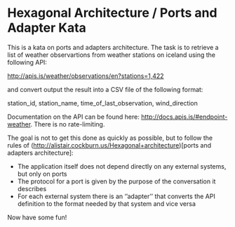 # Hexagonal Architecture / Ports and Adapter Kata

This is a kata on ports and adapters architecture. The task is to retrieve a list of weather observartions from weather
stations on iceland using the following API:

http://apis.is/weather/observations/en?stations=1,422

and convert output the result into a CSV file of the following format:

station_id, station_name, time_of_last_observation, wind_direction

Documentation on the API can be found here: http://docs.apis.is/#endpoint-weather. There is no rate-limiting.

The goal is not to get this done as quickly as possible, but to follow the rules of
(http://alistair.cockburn.us/Hexagonal+architecture)[ports and adapters architecture]:
  * The application itself does not depend directly on any external systems, but only on ports
  * The protocol for a port is given by the purpose of the conversation it describes
  * For each external system there is an ‘’adapter’’ that converts the API definition to the format needed by that system
    and vice versa

Now have some fun!



